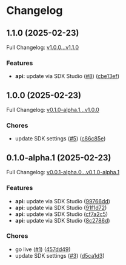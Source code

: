 # Changelog

## 1.1.0 (2025-02-23)

Full Changelog: [v1.0.0...v1.1.0](https://github.com/Headless-Agents/headless-agents-python-SDK/compare/v1.0.0...v1.1.0)

### Features

* **api:** update via SDK Studio ([#8](https://github.com/Headless-Agents/headless-agents-python-SDK/issues/8)) ([cbe13ef](https://github.com/Headless-Agents/headless-agents-python-SDK/commit/cbe13ef3afa71725218917aa3995eabd4e3f7fba))

## 1.0.0 (2025-02-23)

Full Changelog: [v0.1.0-alpha.1...v1.0.0](https://github.com/Headless-Agents/headless-agents-python-SDK/compare/v0.1.0-alpha.1...v1.0.0)

### Chores

* update SDK settings ([#5](https://github.com/Headless-Agents/headless-agents-python-SDK/issues/5)) ([c86c85e](https://github.com/Headless-Agents/headless-agents-python-SDK/commit/c86c85e7949a9451803e1f74a1572e6d007c78e7))

## 0.1.0-alpha.1 (2025-02-23)

Full Changelog: [v0.0.1-alpha.0...v0.1.0-alpha.1](https://github.com/Headless-Agents/headless-agents-python-SDK/compare/v0.0.1-alpha.0...v0.1.0-alpha.1)

### Features

* **api:** update via SDK Studio ([99766dd](https://github.com/Headless-Agents/headless-agents-python-SDK/commit/99766ddec152d5615d7e5a9936af974c1be90ed3))
* **api:** update via SDK Studio ([91f1d72](https://github.com/Headless-Agents/headless-agents-python-SDK/commit/91f1d72c2e8f272b3e9a7044bcf8f56240598bc4))
* **api:** update via SDK Studio ([cf7a2c5](https://github.com/Headless-Agents/headless-agents-python-SDK/commit/cf7a2c5b4ac6f79e38c715d86df85536b25699ec))
* **api:** update via SDK Studio ([8c2786d](https://github.com/Headless-Agents/headless-agents-python-SDK/commit/8c2786d0e441f85780980a7b7e65db05dce27ebf))


### Chores

* go live ([#1](https://github.com/Headless-Agents/headless-agents-python-SDK/issues/1)) ([457dd49](https://github.com/Headless-Agents/headless-agents-python-SDK/commit/457dd49488ca4304f11a8f10ae60e195fd003c21))
* update SDK settings ([#3](https://github.com/Headless-Agents/headless-agents-python-SDK/issues/3)) ([d5ca1d3](https://github.com/Headless-Agents/headless-agents-python-SDK/commit/d5ca1d3b3da7b69dbd205c441a08a0751511e73d))

